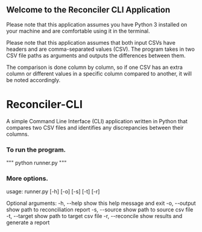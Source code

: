 ## Welcome to the Reconciler CLI Application
Please note that this application assumes you have Python 3 installed on your machine and are comfortable using it in the terminal.

Please note that this application assumes that both input CSVs have headers and are comma-separated values (CSV).
The program takes in two CSV file paths as arguments and outputs the differences between them. 

The comparison is done column by column, so if one CSV has an extra column or different values in a specific column compared to another, it will be
noted accordingly.

# Reconciler-CLI
A simple Command Line Interface (CLI) application written in Python that compares two CSV files and identifies any discrepancies between their columns.

### To run the program.
""" python runner.py """

### More options.
usage: runner.py [-h] [-o] [-s] [-t] [-r] 
 
Optional arguments: 
-h, --help       show this help message and exit 
-o, --output     show path to reconciliation report 
-s, --source     show path to source csv file 
-t, --target     show path to target csv file 
-r, --reconcile  show results and generate a report 